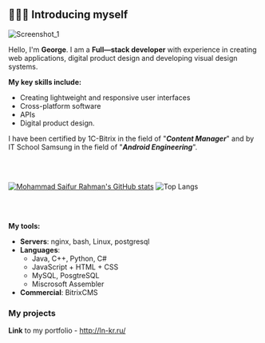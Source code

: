 ## 🙋🏻‍♀️ Introducing myself

![Screenshot_1](https://github.com/domster704/domster704/assets/61056244/836b10b1-26a3-4635-b98b-b5eded763a90)

Hello, I'm **George**. I am a **Full—stack developer** with experience in creating web applications, digital product design and developing visual design systems.

**My key skills include:**
- Creating lightweight and responsive user interfaces
- Cross-platform software
- APIs
- Digital product design.

I have been certified by 1C-Bitrix in the field of "**_Content Manager_**" and by IT School Samsung in the field of "**_Android Engineering_**".

<br>
<br>

[![Mohammad Saifur Rahman's GitHub stats](https://github-readme-stats.vercel.app/api/top-langs?username=domster704&hide=tcl&theme=dark&show_icons=true)](https://github.com/domster704)
![Top Langs](https://github-readme-stats.vercel.app/api?username=domster704&theme=dark&show_icons=true)

<br>
<br>

**My tools:**
- **Servers**: nginx, bash, Linux, postgresql
- **Languages**:
  - Java, C++, Python, C#
  - JavaScript + HTML + CSS
  - MySQL, PosgtreSQL
  - Miscrosoft Assembler
- **Commercial**: BitrixCMS

### My projects
**Link** to my portfolio - http://ln-kr.ru/

